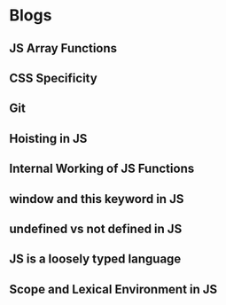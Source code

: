 # Blogs

## JS Array Functions

## CSS Specificity

## Git

## Hoisting in JS

## Internal Working of JS Functions

## window and this keyword in JS

## undefined vs not defined in JS

## JS is a loosely typed language

## Scope and Lexical Environment in JS
